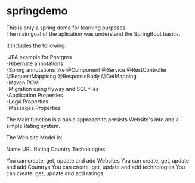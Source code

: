 # springdemo

This is only a spring demo for learning purposes.   
The main goal of the aplication was understand the SpringBoot basics.  

It includes the following:    

-JPA example for Postgres  
-Hibernate annotations   
-Spring annotations like @Component @Service @RestController @RequestMappiong @ResponseBody @GetMapping  
-Maven POM   
-Migration using flyway and SQL files  
-Application Properties  
-Log4 Properties  
-Messages.Properties  

The Main function is a basic approach to persists Website's info and a simple Rating system.  

The Web site Model is:

Name
URL
Rating
Country
Technologies

You can create, get, update  and add Websites
You can create, get, update  and add Countrys
You can create, get, update  and add technologies
You can create, get, update  and add ratings







